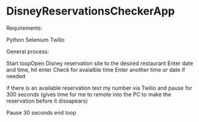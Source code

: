 # DisneyReservationsCheckerApp

Requirements:

Python
Selenium
Twilio

General process:


Start loopOpen Disney reservation site to the desired restaurant
Enter date and time, hit enter
Check for avaialble time
Enter another time or date if needed

if there is an available reservation text my number via Twilio and pause for 300 seconds (gives time for me to remote into the PC to make the reservation before it dissapears)

Pause 30 seconds
end loop
